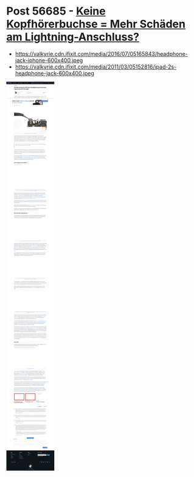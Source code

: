 # Post 56685 - [Keine Kopfhörerbuchse = Mehr Schäden am Lightning-Anschluss?](https://www.ifixit.com/News/56685/keine-kopfhoererbuchse-mehr-schaeden-am-lightning-anschluss)

- https://valkyrie.cdn.ifixit.com/media/2016/07/05165843/headphone-jack-iphone-600x400.jpeg
- https://valkyrie.cdn.ifixit.com/media/2011/03/05152816/ipad-2s-headphone-jack-600x400.jpeg

![screencap](screenshots/9c507170-bcca-4d97-8473-26c304a4f4ab.png)
